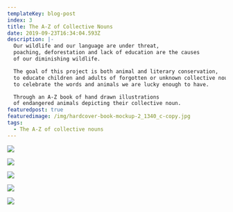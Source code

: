 ```yaml
---
templateKey: blog-post
index: 3
title: The A-Z of Collective Nouns
date: 2019-09-23T16:34:04.593Z
description: |-
  Our wildlife and our language are under threat,
  poaching, deforestation and lack of education are the causes
  of our diminishing wildlife.

  The goal of this project is both animal and literary conservation,
  to educate children and adults of forgotten or unknown collective nouns and
  to celebrate the words and animals we are lucky enough to have.

  Through an A-Z book of hand drawn illustrations
  of endangered animals depicting their collective noun.
featuredpost: true
featuredimage: /img/hardcover-book-mockup-2_1340_c-copy.jpg
tags:
  - The A-Z of collective nouns
---
```

![](/img/the-a-z-of-endangered-nouns.-jpegs10_842.jpg)

![](/img/hardcover-book-mockup-2_1340_c-copy.jpg)

![](/img/the-a-z-of-endangered-nouns.-jpegs11_842.jpg)

![](/img/the-a-z-of-endangered-nouns.-jpegs9_842.jpg)

![](/img/the-a-z-of-endangered-nouns.-jpegs8_842.jpg)
